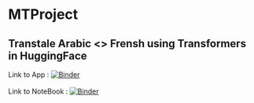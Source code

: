 # MTProject
## Transtale Arabic <> Frensh using Transformers in HuggingFace
Link to App : [![Binder](https://mybinder.org/badge_logo.svg)](https://mybinder.org/v2/gh/hichamDRI/MTProject/main?urlpath=proxy/8501/)<br /><br />
Link to NoteBook : [![Binder](https://mybinder.org/badge_logo.svg)](https://mybinder.org/v2/gh/hichamDRI/MTProject/HEAD?filepath=MTProjectusingHuggingFace.ipynb)<br /><br />

